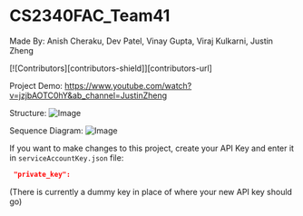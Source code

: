 # CS2340FAC_Team41

Made By:
Anish Cheraku, Dev Patel, Vinay Gupta, Viraj Kulkarni, Justin Zheng

[![Contributors][contributors-shield]][contributors-url]

Project Demo:
https://www.youtube.com/watch?v=jzjbAOTC0hY&ab_channel=JustinZheng

Structure:
![Image](https://github.com/user-attachments/assets/31ef2c74-2011-4467-80f0-ee941d1bac5b)

Sequence Diagram:
![Image](https://github.com/user-attachments/assets/c020910e-70bb-4b3d-97be-1ac373906f25)

If you want to make changes to this project, create your API Key and enter it in `serviceAccountKey.json` file: 
  ```json
   "private_key":
   ```
(There is currently a dummy key in place of where your new API key should go)

